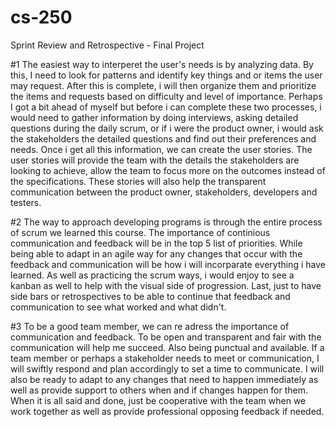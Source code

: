 # cs-250
Sprint Review and Retrospective - Final Project

#1
  The easiest way to interperet the user's needs is by analyzing data. By this, I need to look for patterns and identify key things and or   items the user may request. After this is complete, i will then organize them and prioritize the items and requests based on difficulty and level of importance. Perhaps I got a bit ahead of myself but before i can complete these two processes, i would need to gather information by doing interviews, asking detailed questions during the daily scrum, or if i were the product owner, i would ask the stakeholders the detailed questions and find out their preferences and needs. 
    Once i get all this information, we can create the user stories. The user stories will provide the team with the details the stakeholders are looking to achieve, allow the team to focus more on the outcomes instead of the specifications. These stories will also help the transparent communication between the product owner, stakeholders, developers and testers. 

#2 
  The way to approach developing programs is through the entire process of scrum we learned this course. The importance of continious communication and feedback will be in the top 5 list of priorities. While being able to adapt in an agile way for any changes that occur with the feedback and communication will be how i will incorparate everything i have learned. As well as practicing the scrum ways, i would enjoy to see a kanban as well to help with the visual side of progression. Last, just to have side bars or retrospectives to be able to continue that feedback and communication to see what worked and what didn't. 

#3
  To be a good team member, we can re adress the importance of communication and feedback. To be open and transparent and fair with the communication will help me succeed. Also being punctual and available. If a team member or perhaps a stakeholder needs to meet or communication, I will swiftly respond and plan accordingly to set a time to communicate. I will also be ready to adapt to any changes that need to happen immediately as well as provide support to others when and if changes happen for them. When it is all said and done, just be cooperative with the team when we work together as well as provide professional opposing feedback if needed. 
